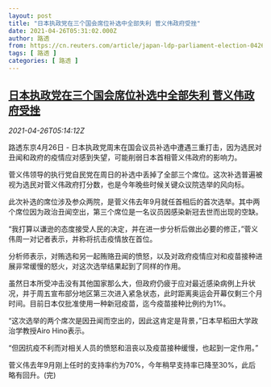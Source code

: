 ```yaml
---
layout: post
title: "日本执政党在三个国会席位补选中全部失利 菅义伟政府受挫"
date: 2021-04-26T05:31:02.000Z
author: 路透
from: https://cn.reuters.com/article/japan-ldp-parliament-election-0426-idCNKBS2CD0G2
tags: [ 路透 ]
categories: [ 路透 ]
---
```

<!--1619415062000-->
[日本执政党在三个国会席位补选中全部失利 菅义伟政府受挫](https://cn.reuters.com/article/japan-ldp-parliament-election-0426-idCNKBS2CD0G2)
------

<div>
<div><i>2021-04-26T05:14:12Z</i></div><p>路透东京4月26日 - 日本执政党周末在国会议员补选中遭遇三重打击，因为选民对丑闻和政府的疫情应对感到失望，可能削弱日本首相菅义伟政府的影响力。</p><p>菅义伟领导的执行党自民党在周日的补选中丢掉了全部三个席位。这次补选普遍被视为选民对菅义伟政府打分数，也是今年晚些时候关键众议院选举的风向标。</p><p>此次补选的席位涉及参众两院，是菅义伟去年9月就任首相后的首次选举。其中两个席位因为政治丑闻空出，第三个席位是一名议员因感染新冠去世而出现的空缺。</p><p>“我打算以谦逊的态度接受人民的决定，并在进一步分析后做出必要的修正，”菅义伟周一对记者表示，并称将抗击疫情放在首位。</p><p>分析师表示，对贿选和另一起贿赂丑闻的愤怒，以及对政府疫情应对和疫苗接种进展非常缓慢的怒火，对这次选举结果起到了同样的作用。</p><p>虽然日本所受冲击没有其他国家那么大，但政府仍疲于应对最近感染病例上升状况，并于周五宣布部分地区第三次进入紧急状态，此时距离奥运会开幕仅剩三个月时间。目前日本仅批准使用一种新冠疫苗，迄今疫苗接种比例约为1%。</p><p>“这次选举的两个席次是因丑闻而空出的，因此这肯定是背景，”日本早稻田大学政治学教授Airo Hino表示。</p><p>“但因抗疫不利而对相关人员的愤怒和沮丧以及疫苗接种缓慢，也起到一定作用。”</p><p>菅义伟去年9月刚上任时的支持率约为70%，今年稍早支持率已降至30%，此后略有回升。(完)</p>
</div>
